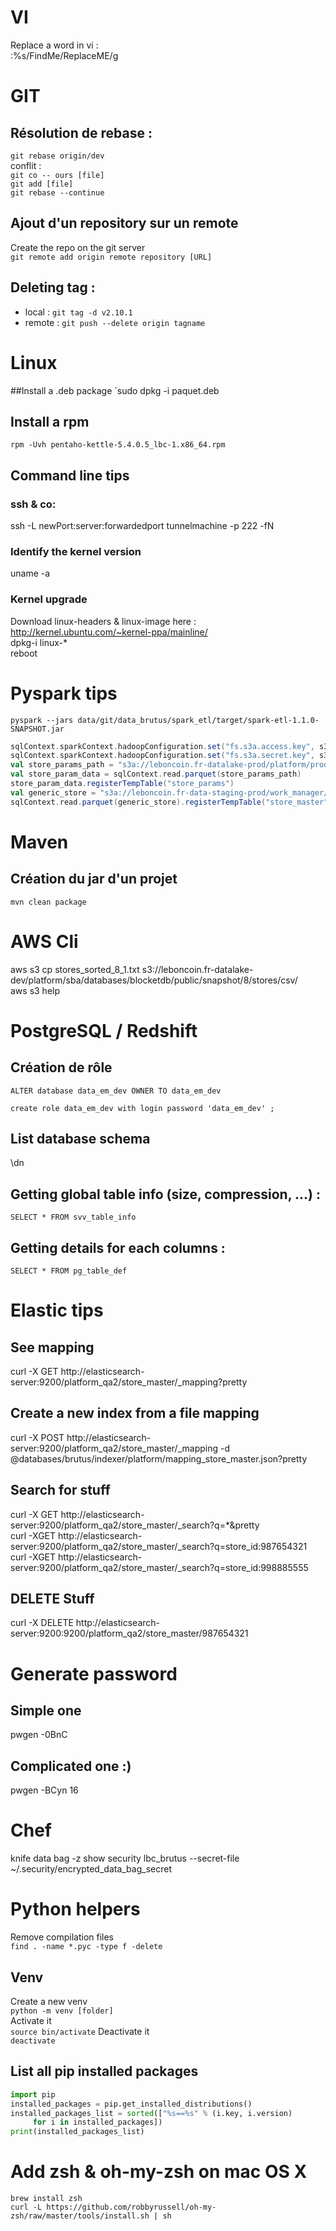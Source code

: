 # VI
Replace a word in vi :  
:%s/FindMe/ReplaceME/g

# GIT
## Résolution de rebase :
`git rebase origin/dev`  
conflit :  
`git co -- ours [file]`  
`git add [file]`  
`git rebase --continue`  

## Ajout d'un repository sur un remote
Create the repo on the git server  
`git remote add origin remote repository [URL]`  

## Deleting tag :
* local : `git tag -d v2.10.1`   
* remote : `git push --delete origin tagname`  

# Linux 
##Install a .deb package
`sudo dpkg -i paquet.deb  

## Install a rpm
`rpm -Uvh pentaho-kettle-5.4.0.5_lbc-1.x86_64.rpm`

## Command line tips
### ssh & co:
ssh -L  newPort:server:forwardedport tunnelmachine -p 222  -fN  

### Identify the kernel version
uname -a

### Kernel upgrade
Download linux-headers & linux-image here : http://kernel.ubuntu.com/~kernel-ppa/mainline/  
dpkg-i linux-*  
reboot  


# Pyspark tips
`pyspark --jars data/git/data_brutus/spark_etl/target/spark-etl-1.1.0-SNAPSHOT.jar`

```scala 
sqlContext.sparkContext.hadoopConfiguration.set("fs.s3a.access.key", s3AccessKey)
sqlContext.sparkContext.hadoopConfiguration.set("fs.s3a.secret.key", s3SecretKey)
val store_params_path = "s3a://leboncoin.fr-datalake-prod/platform/prod/databases/blocketdb/public/snapshot/66/store_params/parquet"
val store_param_data = sqlContext.read.parquet(store_params_path)
store_param_data.registerTempTable("store_params")
val generic_store = "s3a://leboncoin.fr-data-staging-prod/work_manager/prod/666/generic/transform_store_master"
sqlContext.read.parquet(generic_store).registerTempTable("store_master")
```

# Maven
## Création du jar d'un projet
`mvn clean package`

# AWS Cli
aws s3 cp stores_sorted_8_1.txt s3://leboncoin.fr-datalake-dev/platform/sba/databases/blocketdb/public/snapshot/8/stores/csv/  
aws s3 help

# PostgreSQL / Redshift
## Création de rôle
`ALTER database data_em_dev OWNER TO data_em_dev`
  
`create role data_em_dev
with login password 'data_em_dev' ;`

## List database schema
\dn

## Getting global table info (size, compression, ...) : 
`SELECT * FROM svv_table_info`

## Getting details for each columns : 
`SELECT * FROM pg_table_def`

# Elastic tips 
## See mapping
curl -X GET http://elasticsearch-server:9200/platform_qa2/store_master/_mapping?pretty

## Create a new index from a file mapping 
curl -X POST http://elasticsearch-server:9200/platform_qa2/store_master/_mapping -d @databases/brutus/indexer/platform/mapping_store_master.json?pretty

## Search for stuff
curl -X GET http://elasticsearch-server:9200/platform_qa2/store_master/_search?q=*&pretty  
curl -XGET http://elasticsearch-server:9200/platform_qa2/store_master/_search?q=store_id:987654321  
curl -XGET http://elasticsearch-server:9200/platform_qa2/store_master/_search?q=store_id:998885555  

## DELETE Stuff
curl -X DELETE http://elasticsearch-server:9200:9200/platform_qa2/store_master/987654321

# Generate password
## Simple one
pwgen -0BnC
## Complicated one :) 
pwgen -BCyn 16


# Chef
knife data bag -z show security lbc_brutus  --secret-file ~/.security/encrypted_data_bag_secret

# Python helpers
Remove compilation files  
``find . -name *.pyc -type f -delete``
## Venv 
Create a new venv  
`python -m venv [folder]`  
Activate it  
`source bin/activate`
Deactivate it  
`deactivate`
## List all pip installed packages 
```python
import pip
installed_packages = pip.get_installed_distributions()
installed_packages_list = sorted(["%s==%s" % (i.key, i.version)
     for i in installed_packages])
print(installed_packages_list)
```

# Add zsh & oh-my-zsh on mac OS X 
`brew install zsh`  
`curl -L https://github.com/robbyrussell/oh-my-zsh/raw/master/tools/install.sh | sh`
